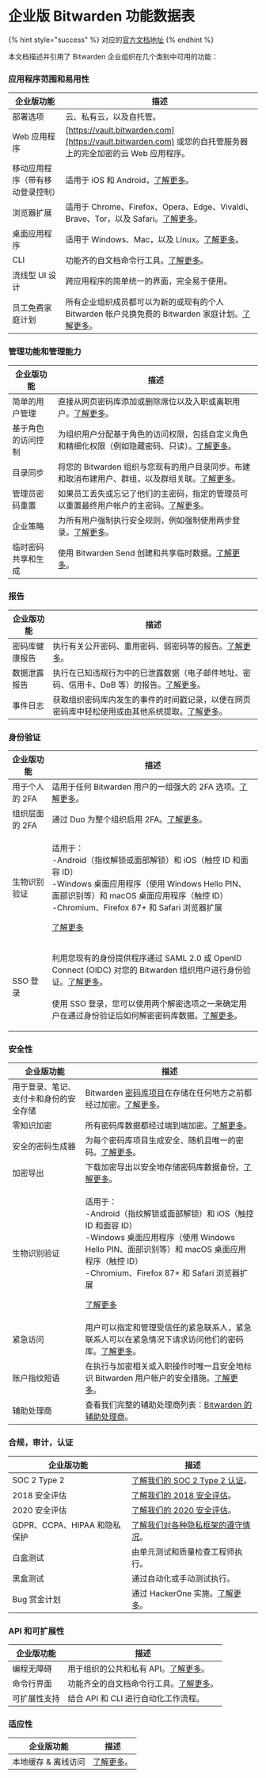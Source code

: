# 企业版 Bitwarden 功能数据表

{% hint style="success" %}
对应的[官方文档地址](https://bitwarden.com/help/article/enterprise-feature-list/)
{% endhint %}

本文档描述并引用了 Bitwarden 企业组织在几个类别中可用的功能：

### 应用程序范围和易用性 <a href="#application-range-and-ease-of-use" id="application-range-and-ease-of-use"></a>

| 企业版功能            | 描述                                                                                                                           |
| ---------------- | ---------------------------------------------------------------------------------------------------------------------------- |
| 部署选项             | 云、私有云，以及自托管。                                                                                                                 |
| Web 应用程序         | [https://vault.bitwarden.com](https://vault.bitwarden.com) 或您的自托管服务器上的完全加密的云 Web 应用程序。                                       |
| 移动应用程序（带有移动登录控制） | 适用于 iOS 和 Android，[了解更多](../getting-started/get-started-with-mobile-apps.md)。                                                |
| 浏览器扩展            | 适用于 Chrome、Firefox、Opera、Edge、Vivaldi、Brave、Tor，以及 Safari。[了解更多](../getting-started/get-started-with-browser-extensions.md)。 |
| 桌面应用程序           | 适用于 Windows、Mac，以及 Linux。[了解更多](../getting-started/get-started-with-desktop-apps.md)。                                        |
| CLI              | 功能齐的自文档命令行工具。[了解更多](../getting-started/bitwarden-cli.md)。                                                                    |
| 流线型 UI 设计        | 跨应用程序的简单统一的界面，完全易于使用。                                                                                                        |
| 员工免费家庭计划         | 所有企业组织成员都可以为新的或现有的个人 Bitwarden 帐户兑换免费的 Bitwarden 家庭计划。[了解更多](../plans-and-pricing/redeem-families-sponsorship.md)。           |

### 管理功能和管理能力 <a href="#administrative-features-and-capabilities" id="administrative-features-and-capabilities"></a>

| 企业版功能     | 描述                                                                                                           |
| --------- | ------------------------------------------------------------------------------------------------------------ |
| 简单的用户管理   | 直接从网页密码库添加或删除席位以及入职或离职用户。[了解更多](../organizations/user-management.md)。                                        |
| 基于角色的访问控制 | 为组织用户分配基于角色的访问权限，包括自定义角色和精细化权限（例如隐藏密码、只读）。[了解更多](../organizations/user-types-and-access-control.md)。         |
| 目录同步      | 将您的 Bitwarden 组织与您现有的用户目录同步。布建和取消布建用户、群组，以及群组关联。[了解更多](../directory-connector/about-directory-connector.md)。 |
| 管理员密码重置   | 如果员工丢失或忘记了他们的主密码，指定的管理员可以重置最终用户帐户的主密码。[了解更多](../organizations/admin-password-reset.md)。                      |
| 企业策略      | 为所有用户强制执行安全规则，例如强制使用两步登录。[了解更多](../organizations/enterprise-policies.md)。                                    |
| 临时密码共享和生成 | 使用 Bitwarden Send 创建和共享临时数据。[了解更多](../bitwarden-send/about-send.md)。                                         |

### 报告 <a href="#reporting" id="reporting"></a>

| 企业版功能   | 描述                                                                                      |
| ------- | --------------------------------------------------------------------------------------- |
| 密码库健康报告 | 执行有关公开密码、重用密码、弱密码等的报告。[了解更多](../your-vault/vault-health-reports.md)。                    |
| 数据泄露报告  | 执行在已知违规行为中的已泄露数据（电子邮件地址、密码、信用卡、DoB 等）的报告。[了解更多](../your-vault/vault-health-reports.md)。 |
| 事件日志    | 获取组织密码库内发生的事件的时间戳记录，以便在网页密码库中轻松使用或由其他系统提取。[了解更多](../organizations/event-logs.md)。       |

### 身份验证 <a href="#authentication" id="authentication"></a>

| 企业版功能     | 描述                                                                                                                                                                                                                                                                    |
| --------- | --------------------------------------------------------------------------------------------------------------------------------------------------------------------------------------------------------------------------------------------------------------------- |
| 用于个人的 2FA | 适用于任何 Bitwarden 用户的一组强大的 2FA 选项。[了解更多](../two-step-login/two-step-login-methods.md)。                                                                                                                                                                                  |
| 组织层面的 2FA | 通过 Duo 为整个组织启用 2FA。[了解更多](../two-step-login/setup-guides/two-step-login-via-duo.md)。                                                                                                                                                                                  |
| 生物识别验证    | <p>适用于：<br>-Android（指纹解锁或面部解锁）和 iOS（触控 ID 和面容 ID）<br>-Windows 桌面应用程序（使用 Windows Hello PIN、面部识别等）和 macOS 桌面应用程序（触控 ID）<br>-Chromium、Firefox 87+ 和 Safari 浏览器扩展<br></p><p><a href="../your-vault/unlocking-with-biometrics.md">了解更多</a></p>                             |
| SSO 登录    | <p>利用您现有的身份提供程序通过 SAML 2.0 或 OpenID Connect (OIDC) 对您的 Bitwarden 组织用户进行身份验证。<a href="../login-with-sso/about-login-with-sso.md">了解更多</a>。<br><br>使用 SSO 登录，您可以使用两个解密选项之一来确定用户在通过身份验证后如何解密密码库数据。<a href="../login-with-sso/member-decryption-options.md">了解更多</a>。</p> |

### 安全性 <a href="#security" id="security"></a>

| 企业版功能               | 描述                                                                                                                                                                                                                                        |
| ------------------- | ----------------------------------------------------------------------------------------------------------------------------------------------------------------------------------------------------------------------------------------- |
| 用于登录、笔记、支付卡和身份的安全存储 | Bitwarden [密码库项目](../your-vault/vault-items.md)在存储在任何地方之前都经过加密。[了解更多](../security/encryption.md)。                                                                                                                                         |
| 零知识加密               | 所有密码库数据都经过端到端加密。[了解更多](https://bitwarden.com/blog/post/bitwarden-network-security-assessment-2020/)。                                                                                                                                      |
| 安全的密码生成器            | 为每个密码库项目生成安全、随机且唯一的密码。[了解更多](https://bitwarden.com/password-generator/)。                                                                                                                                                                  |
| 加密导出                | 下载加密导出以安全地存储密码库数据备份。[了解更多](../import-export/encrypted-exports.md)。                                                                                                                                                                        |
| 生物识别验证              | <p>适用于：<br>-Android（指纹解锁或面部解锁）和 iOS（触控 ID 和面容 ID）<br>-Windows 桌面应用程序（使用 Windows Hello PIN、面部识别等）和 macOS 桌面应用程序（触控 ID）<br>-Chromium、Firefox 87+ 和 Safari 浏览器扩展<br></p><p><a href="../your-vault/unlocking-with-biometrics.md">了解更多</a></p> |
| 紧急访问                | 用户可以指定和管理受信任的紧急联系人，紧急联系人可以在紧急情况下请求访问他们的密码库。[了解更多](../security/emergency-access.md)。                                                                                                                                                       |
| 账户指纹短语              | 在执行与加密相关或入职操作时唯一且安全地标识 Bitwarden 用户帐户的安全措施。[了解更多](../security/account-fingerprint-phrase.md)。                                                                                                                                             |
| 辅助处理商               | 查看我们完整的辅助处理商列表：[Bitwarden 的辅助处理商](../security/who-are-bitwardens-subprocessors.md)。                                                                                                                                                       |

### 合规，审计，认证 <a href="#compliance-audits-certifications" id="compliance-audits-certifications"></a>

| 企业版功能                 | 描述                                                                                                |
| --------------------- | ------------------------------------------------------------------------------------------------- |
| SOC 2 Type 2          | [了解我们的 SOC 2 Type 2 认证](https://bitwarden.com/blog/post/bitwarden-achieves-soc-2-certification/)。 |
| 2018 安全评估             | [了解我们的 2018 安全评估](https://bitwarden.com/blog/post/third-party-security-audit/)。                   |
| 2020 安全评估             | [了解我们的 2020 安全评估](https://bitwarden.com/blog/post/bitwarden-network-security-assessment-2020/)。   |
| GDPR、CCPA、HIPAA 和隐私保护 | [了解我们对各种隐私框架的遵守情况](https://bitwarden.com/compliance/)。                                            |
| 白盒测试                  | 由单元测试和质量检查工程师执行。                                                                                  |
| 黑盒测试                  | 通过自动化或手动测试执行。                                                                                     |
| Bug 赏金计划              | 通过 HackerOne 实施。[了解更多](https://hackerone.com/bitwarden/?type=team)。                               |

### API 和可扩展性 <a href="#apis-and-extensibility" id="apis-and-extensibility"></a>

| 企业版功能  | 描述                                                               |
| ------ | ---------------------------------------------------------------- |
| 编程无障碍  | 用于组织的公共和私有 API。[了解更多](../organizations/bitwarden-public-api.md)。 |
| 命令行界面  | 功能齐全的自文档命令行工具。[了解更多](../getting-started/bitwarden-cli.md)。       |
| 可扩展性支持 | 结合 API​​ 和 CLI 进行自动化工作流程。                                        |

### 适应性 <a href="#resiliciency" id="resiliciency"></a>

| 企业版功能       | 描述                                    |
| ----------- | ------------------------------------- |
| 本地缓存 & 离线访问 | [了解更多](../security/security-faqs.md)。 |
